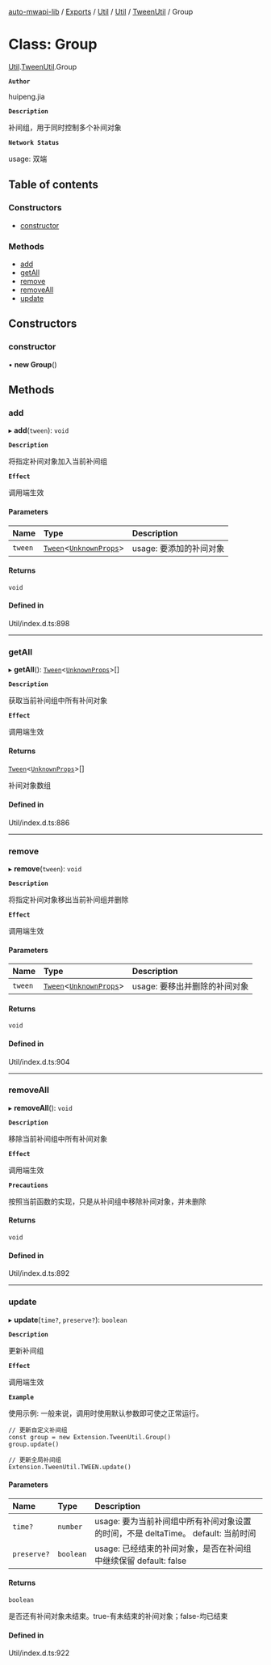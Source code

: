[auto-mwapi-lib](../README.md) / [Exports](../modules.md) / [Util](../modules/Util.md) / [Util](../modules/Util.Util.md) / [TweenUtil](../modules/Util.Util.TweenUtil.md) / Group

# Class: Group

[Util](../modules/Util.Util.md).[TweenUtil](../modules/Util.Util.TweenUtil.md).Group

**`Author`**

huipeng.jia

**`Description`**

补间组，用于同时控制多个补间对象

**`Network Status`**

usage: 双端

## Table of contents

### Constructors

- [constructor](Util.Util.TweenUtil.Group.md#constructor)

### Methods

- [add](Util.Util.TweenUtil.Group.md#add)
- [getAll](Util.Util.TweenUtil.Group.md#getall)
- [remove](Util.Util.TweenUtil.Group.md#remove)
- [removeAll](Util.Util.TweenUtil.Group.md#removeall)
- [update](Util.Util.TweenUtil.Group.md#update)

## Constructors

### constructor

• **new Group**()

## Methods

### add

▸ **add**(`tween`): `void`

**`Description`**

将指定补间对象加入当前补间组

**`Effect`**

调用端生效

#### Parameters

| Name    | Type                                                                                                       | Description             |
| :------ | :--------------------------------------------------------------------------------------------------------- | :---------------------- |
| `tween` | [`Tween`](Util.Util.TweenUtil.Tween.md)<[`UnknownProps`](../modules/Util.Util.TweenUtil.md#unknownprops)\> | usage: 要添加的补间对象 |

#### Returns

`void`

#### Defined in

Util/index.d.ts:898

---

### getAll

▸ **getAll**(): [`Tween`](Util.Util.TweenUtil.Tween.md)<[`UnknownProps`](../modules/Util.Util.TweenUtil.md#unknownprops)\>[]

**`Description`**

获取当前补间组中所有补间对象

**`Effect`**

调用端生效

#### Returns

[`Tween`](Util.Util.TweenUtil.Tween.md)<[`UnknownProps`](../modules/Util.Util.TweenUtil.md#unknownprops)\>[]

补间对象数组

#### Defined in

Util/index.d.ts:886

---

### remove

▸ **remove**(`tween`): `void`

**`Description`**

将指定补间对象移出当前补间组并删除

**`Effect`**

调用端生效

#### Parameters

| Name    | Type                                                                                                       | Description                   |
| :------ | :--------------------------------------------------------------------------------------------------------- | :---------------------------- |
| `tween` | [`Tween`](Util.Util.TweenUtil.Tween.md)<[`UnknownProps`](../modules/Util.Util.TweenUtil.md#unknownprops)\> | usage: 要移出并删除的补间对象 |

#### Returns

`void`

#### Defined in

Util/index.d.ts:904

---

### removeAll

▸ **removeAll**(): `void`

**`Description`**

移除当前补间组中所有补间对象

**`Effect`**

调用端生效

**`Precautions`**

按照当前函数的实现，只是从补间组中移除补间对象，并未删除

#### Returns

`void`

#### Defined in

Util/index.d.ts:892

---

### update

▸ **update**(`time?`, `preserve?`): `boolean`

**`Description`**

更新补间组

**`Effect`**

调用端生效

**`Example`**

使用示例: 一般来说，调用时使用默认参数即可使之正常运行。

```
// 更新自定义补间组
const group = new Extension.TweenUtil.Group()
group.update()

// 更新全局补间组
Extension.TweenUtil.TWEEN.update()
```

#### Parameters

| Name        | Type      | Description                                                                       |
| :---------- | :-------- | :-------------------------------------------------------------------------------- |
| `time?`     | `number`  | usage: 要为当前补间组中所有补间对象设置的时间，不是 deltaTime。 default: 当前时间 |
| `preserve?` | `boolean` | usage: 已经结束的补间对象，是否在补间组中继续保留 default: false                  |

#### Returns

`boolean`

是否还有补间对象未结束。true-有未结束的补间对象；false-均已结束

#### Defined in

Util/index.d.ts:922
